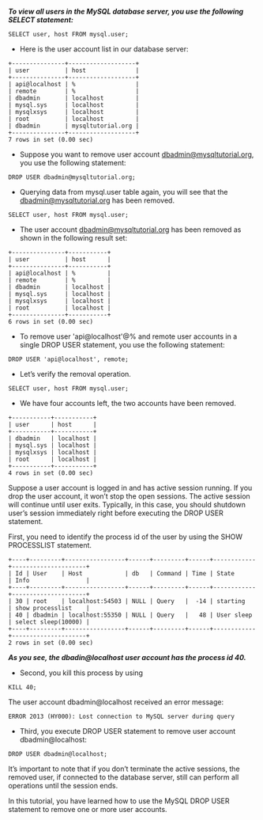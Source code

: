 ***To view all users in the MySQL database server, you use the following SELECT statement:***

```mysql	
SELECT user, host FROM mysql.user;
```
- Here is the user account list in our database server:
```mysql	
+---------------+-------------------+
| user          | host              |
+---------------+-------------------+
| api@localhost | %                 |
| remote        | %                 |
| dbadmin       | localhost         |
| mysql.sys     | localhost         |
| mysqlxsys     | localhost         |
| root          | localhost         |
| dbadmin       | mysqltutorial.org |
+---------------+-------------------+
7 rows in set (0.00 sec)
```
- Suppose you want to remove user account dbadmin@mysqltutorial.org, you use the following statement:
```mysql
DROP USER dbadmin@mysqltutorial.org;
```
- Querying data from mysql.user table again, you will see that the dbadmin@mysqltutorial.org has been removed.
```mysql
SELECT user, host FROM mysql.user;
```
- The user account dbadmin@mysqltutorial.org has been removed as shown in the following result set:

```mysql
+---------------+-----------+
| user          | host      |
+---------------+-----------+
| api@localhost | %         |
| remote        | %         |
| dbadmin       | localhost |
| mysql.sys     | localhost |
| mysqlxsys     | localhost |
| root          | localhost |
+---------------+-----------+
6 rows in set (0.00 sec)
```

- To remove user 'api@localhost'@% and remote user accounts in a single DROP USER statement, you use the following statement:

```mysql
DROP USER 'api@localhost', remote;
```
- Let’s verify the removal operation.
```mysql
SELECT user, host FROM mysql.user;
```
- We have four accounts left, the two accounts have been removed.

```mysql
+-----------+-----------+
| user      | host      |
+-----------+-----------+
| dbadmin   | localhost |
| mysql.sys | localhost |
| mysqlxsys | localhost |
| root      | localhost |
+-----------+-----------+
4 rows in set (0.00 sec)
```
Suppose a user account is logged in and has active session running. If you drop the user account, it won’t stop the open sessions. The active session will continue until user exits. Typically, in this case, you should shutdown user’s session immediately right before executing the DROP USER statement.

First, you need to identify the process id of the user by using the SHOW PROCESSLIST statement.

```mysql
+----+---------+-----------------+------+---------+------+------------+---------------------+
| Id | User    | Host            | db   | Command | Time | State      | Info                |
+----+---------+-----------------+------+---------+------+------------+---------------------+
| 30 | root    | localhost:54503 | NULL | Query   |  -14 | starting   | show processlist    |
| 40 | dbadmin | localhost:55350 | NULL | Query   |   48 | User sleep | select sleep(10000) |
+----+---------+-----------------+------+---------+------+------------+---------------------+
2 rows in set (0.00 sec)
```

***As you see, the dbadin@localhost user account has the process id 40.***
- Second, you kill this process by using

```mysql
KILL 40;
```
The user account dbadmin@localhost received an error message:

```mysql
ERROR 2013 (HY000): Lost connection to MySQL server during query
```
- Third, you execute DROP USER statement to remove user account dbadmin@localhost:

```mysql
DROP USER dbadmin@localhost;
```

It’s important to note that if you don’t terminate the active sessions, the removed user, if connected to the database server, still can perform all operations until the session ends.

In this tutorial, you have learned how to use the MySQL DROP USER statement to remove one or more user accounts.

